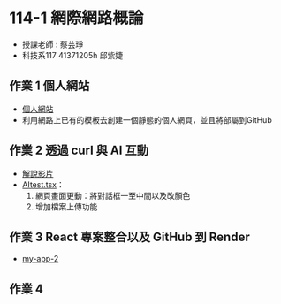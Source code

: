 # 114-1 網際網路概論
- 授課老師 : 蔡芸琤
- 科技系117 41371205h 邱紫婕

## 作業 1 個人網站
- [個人網站](https://amy-chiou-hub.github.io/amy/)
- 利用網路上已有的模板去創建一個靜態的個人網頁，並且將部屬到GitHub

## 作業 2 透過 curl 與 AI 互動
- [解說影片](https://youtu.be/uMUiSdXXv58)
- [AItest.tsx](https://github.com/amy-chiou-hub/amy/blob/main/AItest.tsx)：
    1. 網頁畫面更動：將對話框一至中間以及改顏色
    2. 增加檔案上傳功能
## 作業 3 React 專案整合以及 GitHub 到 Render
- [my-app-2](https://github.com/amy-chiou-hub/my-app-2)


## 作業 4
